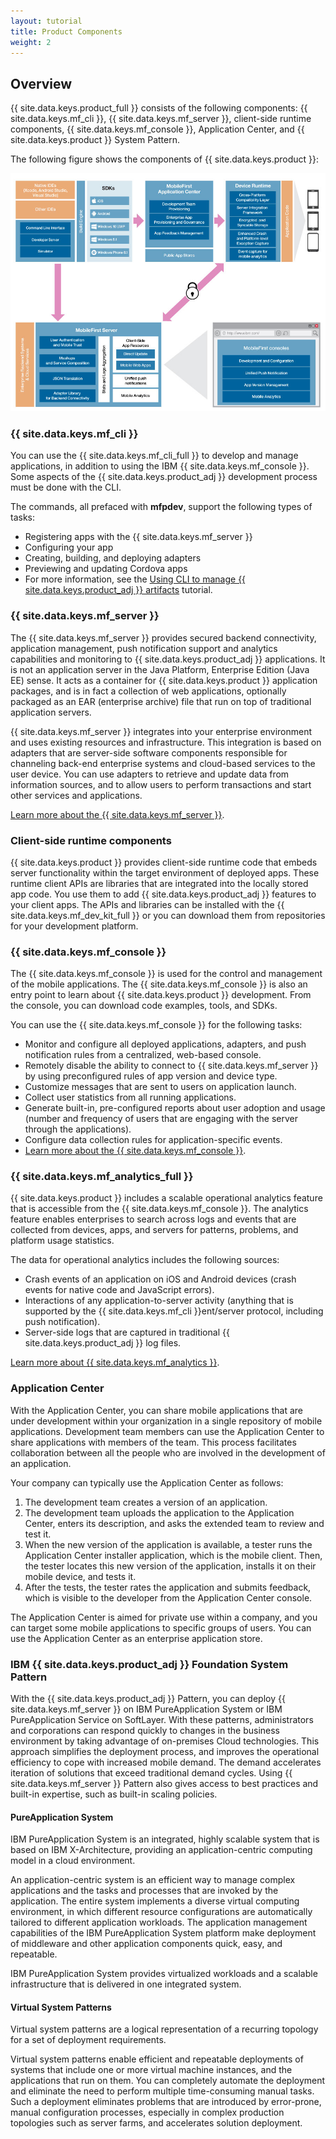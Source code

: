 ```yaml
---
layout: tutorial
title: Product Components
weight: 2
---
```

<!-- NLS_CHARSET=UTF-8 -->
## Overview
{{ site.data.keys.product_full }} consists of the following components: {{ site.data.keys.mf_cli }}, {{ site.data.keys.mf_server }}, client-side runtime components, {{ site.data.keys.mf_console }}, Application Center, and {{ site.data.keys.product }} System Pattern.

The following figure shows the components of {{ site.data.keys.product }}:

![Architecture of the {{ site.data.keys.product }} solution](architecture.jpg)

### {{ site.data.keys.mf_cli }}
You can use the {{ site.data.keys.mf_cli_full }} to develop and manage applications, in addition to using the IBM {{ site.data.keys.mf_console }}. Some aspects of the {{ site.data.keys.product_adj }} development process must be done with the CLI.

The commands, all prefaced with **mfpdev**, support the following types of tasks:

* Registering apps with the {{ site.data.keys.mf_server }}
* Configuring your app
* Creating, building, and deploying adapters
* Previewing and updating Cordova apps
* For more information, see the [Using CLI to manage {{ site.data.keys.product_adj }} artifacts](../../application-development/using-mobilefirst-cli-to-manage-mobilefirst-artifacts/) tutorial.

### {{ site.data.keys.mf_server }}
The {{ site.data.keys.mf_server }} provides secured backend connectivity, application management, push notification support and analytics capabilities and monitoring to {{ site.data.keys.product_adj }} applications. It is not an application server in the Java Platform, Enterprise Edition (Java EE) sense. It acts as a container for {{ site.data.keys.product }} application packages, and is in fact a collection of web applications, optionally packaged as an EAR (enterprise archive) file that run on top of traditional application servers.

{{ site.data.keys.mf_server }} integrates into your enterprise environment and uses existing resources and infrastructure. This integration is based on adapters that are server-side software components responsible for channeling back-end enterprise systems and cloud-based services to the user device. You can use adapters to retrieve and update data from information sources, and to allow users to perform transactions and start other services and applications.

[Learn more about the {{ site.data.keys.mf_server }}](server).

### Client-side runtime components
{{ site.data.keys.product }} provides client-side runtime code that embeds server functionality within the target environment of deployed apps. These runtime client APIs are libraries that are integrated into the locally stored app code. You use them to add {{ site.data.keys.product_adj }} features to your client apps. The APIs and libraries can be installed with the {{ site.data.keys.mf_dev_kit_full }} or you can download them from repositories for your development platform.

### {{ site.data.keys.mf_console }}
The {{ site.data.keys.mf_console }} is used for the control and management of the mobile applications. The {{ site.data.keys.mf_console }} is also an entry point to learn about {{ site.data.keys.product }} development. From the console, you can download code examples, tools, and SDKs.

You can use the {{ site.data.keys.mf_console }} for the following tasks:

* Monitor and configure all deployed applications, adapters, and push notification rules from a centralized, web-based console.
* Remotely disable the ability to connect to {{ site.data.keys.mf_server }} by using preconfigured rules of app version and device type.
* Customize messages that are sent to users on application launch.
* Collect user statistics from all running applications.
* Generate built-in, pre-configured reports about user adoption and usage (number and frequency of users that are engaging with the server through the applications).
* Configure data collection rules for application-specific events.
* [Learn more about the {{ site.data.keys.mf_console }}](console).

### {{ site.data.keys.mf_analytics_full }}
{{ site.data.keys.product }} includes a scalable operational analytics feature that is accessible from the {{ site.data.keys.mf_console }}. The analytics feature enables enterprises to search across logs and events that are collected from devices, apps, and servers for patterns, problems, and platform usage statistics.

The data for operational analytics includes the following sources:

* Crash events of an application on iOS and Android devices (crash events for native code and JavaScript errors).
* Interactions of any application-to-server activity (anything that is supported by the {{ site.data.keys.mf_cli }}ent/server protocol, including push notification).
* Server-side logs that are captured in traditional {{ site.data.keys.product_adj }} log files.

[Learn more about {{ site.data.keys.mf_analytics }}](../../analytics).

### Application Center
With the Application Center, you can share mobile applications that are under development within your organization in a single repository of mobile applications. Development team members can use the Application Center to share applications with members of the team. This process facilitates collaboration between all the people who are involved in the development of an application.

Your company can typically use the Application Center as follows:

1. The development team creates a version of an application.
2. The development team uploads the application to the Application Center, enters its description, and asks the extended team to review and test it.
3. When the new version of the application is available, a tester runs the Application Center installer application, which is the mobile client. Then, the tester locates this new version of the application, installs it on their mobile device, and tests it.
4. After the tests, the tester rates the application and submits feedback, which is visible to the developer from the Application Center console.

The Application Center is aimed for private use within a company, and you can target some mobile applications to specific groups of users. You can use the Application Center as an enterprise application store.

### IBM {{ site.data.keys.product_adj }} Foundation System Pattern
With the {{ site.data.keys.product_adj }} Pattern, you can deploy {{ site.data.keys.mf_server }} on IBM PureApplication System or IBM PureApplication Service on SoftLayer. With these patterns, administrators and corporations can respond quickly to changes in the business environment by taking advantage of on-premises Cloud technologies. This approach simplifies the deployment process, and improves the operational efficiency to cope with increased mobile demand. The demand accelerates iteration of solutions that exceed traditional demand cycles. Using {{ site.data.keys.mf_server }} Pattern also gives access to best practices and built-in expertise, such as built-in scaling policies.

#### PureApplication System
IBM PureApplication System is an integrated, highly scalable system that is based on IBM X-Architecture, providing an application-centric computing model in a cloud environment.

An application-centric system is an efficient way to manage complex applications and the tasks and processes that are invoked by the application. The entire system implements a diverse virtual computing environment, in which different resource configurations are automatically tailored to different application workloads. The application management capabilities of the IBM PureApplication System platform make deployment of middleware and other application components quick, easy, and repeatable.

IBM PureApplication System provides virtualized workloads and a scalable infrastructure that is delivered in one integrated system.

#### Virtual System Patterns
Virtual system patterns are a logical representation of a recurring topology for a set of deployment requirements.

Virtual system patterns enable efficient and repeatable deployments of systems that include one or more virtual machine instances, and the applications that run on them. You can completely automate the deployment and eliminate the need to perform multiple time-consuming manual tasks. Such a deployment eliminates problems that are introduced by error-prone, manual configuration processes, especially in complex production topologies such as server farms, and accelerates solution deployment.
